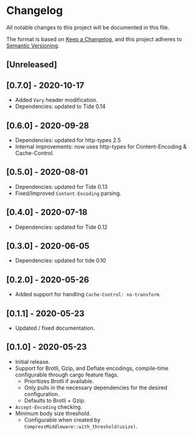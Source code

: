 # Changelog

All notable changes to this project will be documented in this file.

The format is based on [Keep a Changelog](https://keepachangelog.com/en/1.0.0/),
and this project adheres to [Semantic Versioning](https://semver.org/spec/v2.0.0.html).

## [Unreleased]

## [0.7.0] - 2020-10-17

- Added `Vary` header modification.
- Dependencies: updated to Tide 0.14

## [0.6.0] - 2020-09-28

- Dependencies: updated for http-types 2.5
- Internal improvements: now uses http-types for Content-Encoding & Cache-Control.

## [0.5.0] - 2020-08-01

- Dependencies: updated for Tide 0.13
- Fixed/Improved `Content-Encoding` parsing.

## [0.4.0] - 2020-07-18

- Dependencies: updated for Tide 0.12

## [0.3.0] - 2020-06-05

- Dependencies: updated for tide 0.10

## [0.2.0] - 2020-05-26

- Added support for handling `Cache-Control: no-transform`.

## [0.1.1] - 2020-05-23

- Updated / fixed documentation.

## [0.1.0] - 2020-05-23

- Initial release.
- Support for Brotli, Gzip, and Deflate encodings, compile-time configurable through cargo feature flags.
  - Prioritizes Brotli if available.
  - Only pulls in the necessary dependencies for the desired configuration.
  - Defaults to Brotli + Gzip.
- `Accept-Encoding` checking.
- Minimum body size threshold.
  - Configurable when created by `CompressMiddleware::with_threshold(usize)`.

